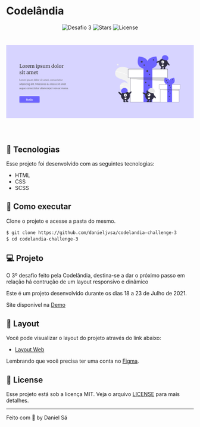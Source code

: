 <p align="center">
  <h1>Codelândia</h1>
</p>

<p align="center">
  <img src="https://img.shields.io/static/v1?label=Desafio&message=03&color=8257E5&labelColor=000000" alt="Desafio 3" />
  
  <img src="https://img.shields.io/github/stars/danieljvsa/codelandia-challenge-3?label=stars&message=MIT&color=8257E5&labelColor=000000" alt="Stars">

  <img  src="https://img.shields.io/static/v1?label=license&message=MIT&color=8257E5&labelColor=000000" alt="License">   
</p>

<h1 align="center">
    <img alt="Desafio 3" src="/assets/home.png" />
</h1>

<br>

## 🧪 Tecnologias

Esse projeto foi desenvolvido com as seguintes tecnologias:

- HTML
- CSS
- SCSS

## 🚀 Como executar

Clone o projeto e acesse a pasta do mesmo.

```bash
$ git clone https://github.com/danieljvsa/codelandia-challenge-3
$ cd codelandia-challenge-3
```

## 💻 Projeto

O 3º desafio feito pela Codelândia, destina-se a dar o próximo passo em relação há contrução de um layout responsivo e dinâmico 

Este é um projeto desenvolvido durante os dias 18 a 23 de Julho de 2021.

Site disponivel na [Demo](https://infallible-borg-48af82.netlify.app/)

## 🔖 Layout

Você pode visualizar o layout do projeto através do link abaixo:

- [Layout Web](https://www.figma.com/file/A2EHkR596kPXrANWBhGCjq/Desafios---Codel%C3%A2ndia-(Github)?node-id=0%3A1) 

Lembrando que você precisa ter uma conta no [Figma](http://figma.com/).

## 📝 License

Esse projeto está sob a licença MIT. Veja o arquivo [LICENSE](LICENSE.md) para mais detalhes.

---

Feito com 💜 by Daniel Sá 
